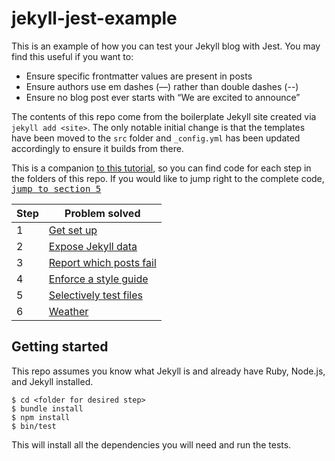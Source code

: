 # jekyll-jest-example

This is an example of how you can test your Jekyll blog with Jest. You may find this useful if you want to:

- Ensure specific frontmatter values are present in posts
- Ensure authors use em dashes (—) rather than double dashes (--)
- Ensure no blog post ever starts with “We are excited to announce”

The contents of this repo come from the boilerplate Jekyll site created via `jekyll add <site>`. The only notable initial change is that the templates have been moved to the `src` folder and `_config.yml` has been updated accordingly to ensure it builds from there.

This is a companion [to this tutorial](https://blog.sentry.io/2017/10/16/keep-your-blog-consistent-with-jekyll-and-jest), so you can find code for each step in the folders of this repo. If you would like to jump right to the complete code, [<kbd>jump to section 5</kbd>](https://github.com/cameronmcefee/jekyll-jest-example/tree/master/5-selectively-test-files)

| Step | Problem solved |
| --- | --- |
| 1 | [Get set up](//github.com/bopoh13/jekyll-jest-example/tree/master/1-getting-started) |
| 2 | [Expose Jekyll data](//github.com/bopoh13/jekyll-jest-example/tree/master/2-expose-jekyll-data) |
| 3 | [Report which posts fail](//github.com/bopoh13/jekyll-jest-example/tree/master/3-report-which-posts-fail) |
| 4 | [Enforce a style guide](//github.com/bopoh13/jekyll-jest-example/tree/master/4-enforce-a-style-guide) |
| 5 | [Selectively test files](//github.com/bopoh13/jekyll-jest-example/tree/master/5-selectively-test-files) |
| 6 | [Weather](//github.com/bopoh13/jekyll-jest-example/tree/master/6-wether) |

## Getting started

This repo assumes you know what Jekyll is and already have Ruby, Node.js, and Jekyll installed.

```
$ cd <folder for desired step>
$ bundle install
$ npm install
$ bin/test
```

This will install all the dependencies you will need and run the tests.
